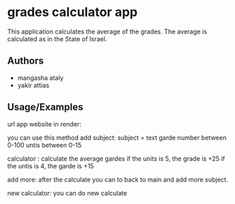
# grades calculator app

This application calculates the average of the grades. The average is calculated as in the State of Israel.


## Authors

- mangasha ataly
- yakir attias


## Usage/Examples
url app website in render:



you can use this method
add subject:
subject = text
garde number between 0-100
untis between 0-15

calculator :
calculate the average gardes 
if the units is 5, the grade is +25 
if the untis is 4, the garde is +15

add more:
after the calculate you can to back to main and 
add more subject.

new calculator:
you can do new calculate
